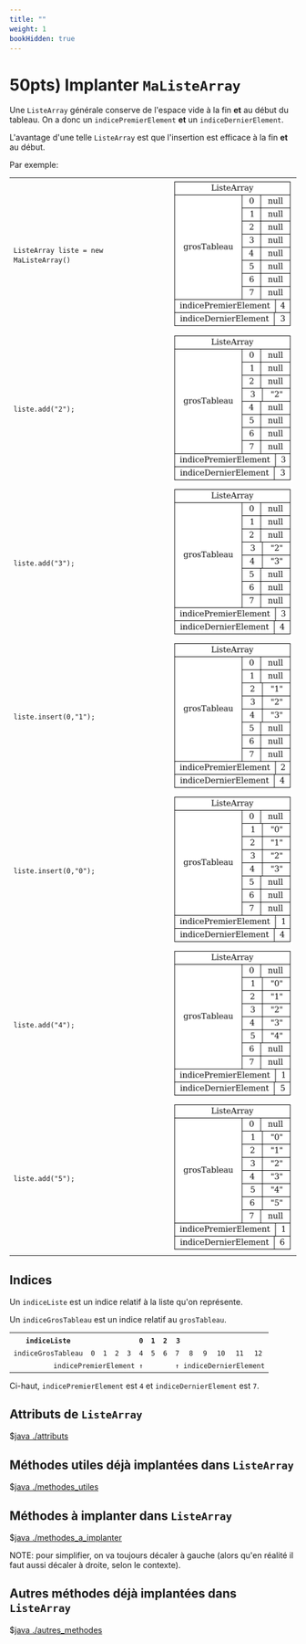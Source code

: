 ```yaml
---
title: ""
weight: 1
bookHidden: true
---
```



# 50pts) Implanter `MaListeArray`

Une `ListeArray` générale conserve de l'espace vide à la fin **et** au début du tableau.
On a donc un `indicePremierElement` **et** un `indiceDernierElement`.

L'avantage d'une telle `ListeArray` est que l'insertion est efficace à la fin **et** au début.

Par exemple:


<table>
<tr>
<td>
<code>ListeArray liste = new MaListeArray()</code>
</td>

<td>
<img src="arrayList/arrayList00.png"/>
</td>
</tr>

<tr>
<td>
<code>liste.add("2");</code>
</td>
<td>
<img src="arrayList/arrayList01.png"/>
</td>
</tr>

<tr>
<td>
<code>liste.add("3");</code>
</td>
<td>
<img src="arrayList/arrayList02.png"/>
</td>
</tr>

<tr>
<td>
<code>liste.insert(0,"1");</code>
</td>
<td>
<img src="arrayList/arrayList03.png"/>
</td>
</tr>

<tr>
<td>
<code>liste.insert(0,"0");</code>
</td>
<td>
<img src="arrayList/arrayList04.png"/>
</td>
</tr>

<tr>
<td>
<code>liste.add("4");</code>
</td>
<td>
<img src="arrayList/arrayList05.png"/>
</td>
</tr>

<tr>
<td>
<code>liste.add("5");</code>
</td>
<td>
<img src="arrayList/arrayList06.png"/>
</td>
</tr>
</table>



## Indices

Un `indiceListe` est un indice relatif à la liste qu'on représente.

Un `indiceGrosTableau` est un indice relatif au `grosTableau`.

<table>
<tr>
<th>
<code>indiceListe</code>
</th>
<td colspan="4">
<th>
<code>0</code>
</th>
<th>
<code>1</code>
</th>
<th>
<code>2</code>
</th>
<th>
<code>3</code>
</th>
<td colspan="4">
</td>
</tr>

<tr>
<td>
<code>indiceGrosTableau</code>
</td>
<td>
<code>0</code>
</td>
<td>
<code>1</code>
</td>
<td>
<code>2</code>
</td>
<td>
<code>3</code>
</td>
<td>
<code>4</code>
</td>
<td>
<code>5</code>
</td>
<td>
<code>6</code>
</td>
<td>
<code>7</code>
</td>
<td>
<code>8</code>
</td>
<td>
<code>9</code>
</td>
<td>
<code>10</code>
</td>
<td>
<code>11</code>
</td>
<td>
<code>12</code>
</td>
</tr>

<tr style="border:0px;">
<td style="border:0px;text-align:right;" colspan="6">
<code>indicePremierElement ↑</code>
</td>
</td>
<td style="border:0px;" colspan="2">
</td>
<td style="border:0px;" colspan="6">
<code>↑ indiceDernierElement</code>
</td>
</tr>
</table>

Ci-haut, `indicePremierElement` est `4` et `indiceDernierElement` est `7`.

## Attributs de `ListeArray`

$[java ./attributs]()


## Méthodes utiles déjà implantées dans `ListeArray`

$[java ./methodes_utiles]()

## Méthodes à implanter dans `ListeArray`


$[java ./methodes_a_implanter]()

NOTE: pour simplifier, on va toujours décaler à gauche (alors qu'en réalité il faut aussi décaler à droite, selon le contexte).

## Autres méthodes déjà implantées dans `ListeArray`

$[java ./autres_methodes]()



